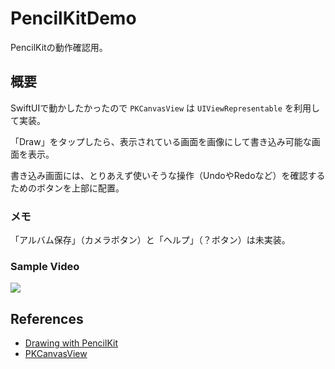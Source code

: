 # PencilKitDemo

PencilKitの動作確認用。

## 概要

SwiftUIで動かしたかったので `PKCanvasView` は `UIViewRepresentable` を利用して実装。  

「Draw」をタップしたら、表示されている画面を画像にして書き込み可能な画面を表示。  

書き込み画面には、とりあえず使いそうな操作（UndoやRedoなど）を確認するためのボタンを上部に配置。　　

### メモ

「アルバム保存」（カメラボタン）と「ヘルプ」（？ボタン）は未実装。　　

### Sample Video

<kbd><img src="https://github.com/MTattin/PencilKitDemo/assets/2594225/57378f64-efc1-478b-a63b-6f7bf30b33d1" /></kbd>

## References

* [Drawing with PencilKit](https://developer.apple.com/documentation/pencilkit/drawing_with_pencilkit)
* [PKCanvasView](https://developer.apple.com/documentation/pencilkit/pkcanvasview)
